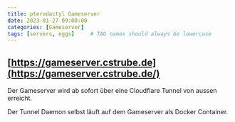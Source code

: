```yaml
---
title: pterodactyl Gameserver
date: 2023-01-27 09:00:00
categories: [Gameserver]
tags: [servers, eggs]     # TAG names should always be lowercase
---
```


## [https://gameserver.cstrube.de](https://gameserver.cstrube.de/)

Der Gameserver wird ab sofort über eine Cloudflare Tunnel von aussen erreicht. 

Der Tunnel Daemon selbst läuft auf dem Gameserver als Docker Container.





